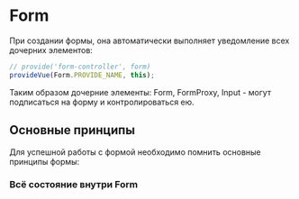 # Form

При создании формы, она автоматически выполняет уведомление всех дочерних элементов:
```ts
// provide('form-controller', form)
provideVue(Form.PROVIDE_NAME, this); 
```
Таким образом дочерние элементы: Form, FormProxy, Input - могут подписаться на 
форму и контролироваться ею.

## Основные принципы
Для успешной работы с формой необходимо помнить основные принципы формы:
### Всё состояние внутри Form

